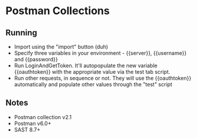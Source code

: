 # Postman Collections

## Running

* Import using the "import" button (duh)
* Specify three variables in your environment - {{server}}, {{username}} and {{password}}
* Run LoginAndGetToken. It'll autopopulate the new variable {{oauthtoken}} with the appropriate value via the test tab script.
* Run other requests, in sequence or not. They will use the {{oauthtoken}} automatically and populate other values through the "test" script

## Notes
* Postman collection v2.1
* Postman v6.0+
* SAST 8.7+
